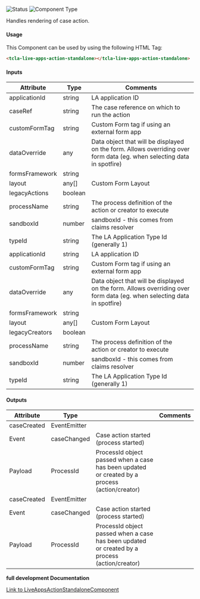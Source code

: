 
![Status][auto] ![Component Type][minor] <!--Component Meta {"created_by":"Auto", "reviewed_by":"Auto", "last_modified_by":"Auto", "comment":"none"} Component Meta -->


<p>Handles rendering of case action.</p>



#### Usage


This Component can be used by using the following HTML Tag:

```html
<tcla-live-apps-action-standalone></tcla-live-apps-action-standalone>
```

#### Inputs

Attribute | Type | Comments
--- | --- | ---
applicationId | string | LA application ID
caseRef | string | The case reference on which to run the action
customFormTag | string | Custom Form tag if using an external form app
dataOverride | any | Data object that will be displayed on the form. Allows overriding over form data (eg. when selecting data in spotfire)
formsFramework | string | 
layout | any[] | Custom Form Layout
legacyActions | boolean | 
processName | string | The process definition of the action or creator to execute
sandboxId | number | sandboxId - this comes from claims resolver
typeId | string | The LA Application Type Id (generally 1)
applicationId | string | LA application ID
customFormTag | string | Custom Form tag if using an external form app
dataOverride | any | Data object that will be displayed on the form. Allows overriding over form data (eg. when selecting data in spotfire)
formsFramework | string | 
layout | any[] | Custom Form Layout
legacyCreators | boolean | 
processName | string | The process definition of the action or creator to execute
sandboxId | number | sandboxId - this comes from claims resolver
typeId | string | The LA Application Type Id (generally 1)

#### Outputs

Attribute | Type |   | Comments
--- | --- | --- | ---
caseCreated | EventEmitter<ProcessId> |   |  
  | Event |  caseChanged  |  Case action started (process started)
  | Payload |  ProcessId  |  ProcessId object passed when a case has been updated or created by a process (action/creator)
caseCreated | EventEmitter<ProcessId> |   |  
  | Event |  caseChanged  |  Case action started (process started)
  | Payload |  ProcessId  |  ProcessId object passed when a case has been updated or created by a process (action/creator)


<b>full development Documentation</b>

[Link to LiveAppsActionStandaloneComponent](https://tibcosoftware.github.io/TCSTK-Libdocs/libdocs/tc-liveapps-lib/components/LiveAppsActionStandaloneComponent.html)


[auto]: https://img.shields.io/badge/Status-auto%20generated-lightgrey.svg?style=flat "auto generated"

[manually]: https://img.shields.io/badge/Status-manually%20created-yellow.svg?style=flat "manually created"

[draft]: https://img.shields.io/badge/Status-draft-red.svg?style=flat "draft"

[review]: https://img.shields.io/badge/Status-need%20review-yellowgreen.svg?style=flat "need review"

[review done]: https://img.shields.io/badge/Status-review%20done-green.svg?style=flat "review done"

[finalized]: https://img.shields.io/badge/Status-finalized-brightgreen.svg?style=flat "finalized"

[top]: https://img.shields.io/badge/Component%20Type-Top-blue.svg?style=flat "top Component"

[major]: https://img.shields.io/badge/Component%20Type-major%20Component-blue.svg?style=flat "major Component"

[minor]: https://img.shields.io/badge/Component%20Type-minor%20Component-blue.svg?style=flat "minor Component"


